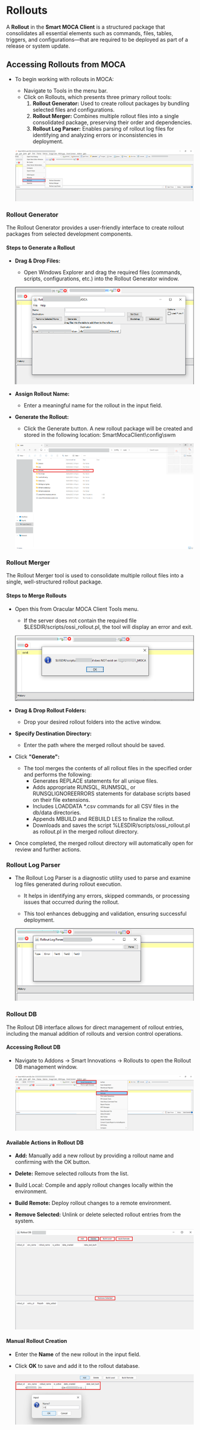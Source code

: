 # Rollouts

A **Rollout** in the **Smart MOCA Client** is a structured package that consolidates all essential elements such as commands, files, tables, triggers, and configurations—that are required to be deployed as part of a release or system update.

## Accessing Rollouts from MOCA
- To begin working with rollouts in MOCA:

    - Navigate to Tools in the menu bar.
    - Click on Rollouts, which presents three primary rollout tools:
        1. **Rollout Generator:** Used to create rollout packages by bundling selected files and configurations.
        2. **Rollout Merger:** Combines multiple rollout files into a single consolidated package, preserving their order and dependencies.
        3. **Rollout Log Parser:** Enables parsing of rollout log files for identifying and analyzing errors or inconsistencies in deployment.

    ![Rollout1](./.attachments/Rollout.png)

### Rollout Generator

The Rollout Generator provides a user-friendly interface to create rollout packages from selected development components.

#### Steps to Generate a Rollout
- **Drag & Drop Files:**
    - Open Windows Explorer and drag the required files (commands, scripts, configurations, etc.) into the Rollout Generator window.

    ![Rollout2](./.attachments/Rollouts_1.png)

- **Assign Rollout Name:**
    - Enter a meaningful name for the rollout in the input field.

- **Generate the Rollout:**
    - Click the Generate button. A new rollout package will be created and stored in the following location: SmartMocaClient\config\swm

    ![Rollout3](./.attachments/Rollouts_2.png)

### Rollout Merger

The Rollout Merger tool is used to consolidate multiple rollout files into a single, well-structured rollout package.

#### Steps to Merge Rollouts

- Open this from Oracular MOCA Client Tools menu.
    - If the server does not contain the required file $LESDIR/scripts/ossi_rollout.pl, the tool will display an error and exit.
    
    ![Rollout4](./.attachments/Rollouts_3.png)

- **Drag & Drop Rollout Folders:**
    - Drop your desired rollout folders into the active window.

- **Specify Destination Directory:**
    - Enter the path where the merged rollout should be saved.

- Click **"Generate":**

    - The tool merges the contents of all rollout files in the specified order and performs the following:
        - Generates REPLACE statements for all unique files.
        - Adds appropriate RUNSQL, RUNMSQL, or RUNSQLIGNOREERRORS statements for database scripts based on their file extensions.
        - Includes LOADDATA *.csv commands for all CSV files in the db/data directories.
        - Appends MBUILD and REBUILD LES to finalize the rollout.
        - Downloads and saves the script %LESDIR/scripts/ossi_rollout.pl as rollout.pl in the merged rollout directory.
- Once completed, the merged rollout directory will automatically open for review and further actions.

### Rollout Log Parser
- The Rollout Log Parser is a diagnostic utility used to parse and examine log files generated during rollout execution.

    - It helps in identifying any errors, skipped commands, or processing issues that occurred during the rollout.

    - This tool enhances debugging and validation, ensuring successful deployment.

    ![Rollout5](./.attachments/Rollouts_4.png)

### Rollout DB 

The Rollout DB interface allows for direct management of rollout entries, including the manual addition of rollouts and version control operations.

#### Accessing Rollout DB

- Navigate to Addons → Smart Innovations → Rollouts to open the Rollout DB management window.

    ![Rollout6](./.attachments/Rollouts_5.png)

#### Available Actions in Rollout DB

- **Add:** Manually add a new rollout by providing a rollout name and confirming with the OK button.
- **Delete:** Remove selected rollouts from the list.
- Build Local: Compile and apply rollout changes locally within the environment.
- **Build Remote:** Deploy rollout changes to a remote environment.
- **Remove Selected:** Unlink or delete selected rollout entries from the system.

    ![Rollout7](./.attachments/Rollouts_6.png)

#### Manual Rollout Creation

- Enter the **Name** of the new rollout in the input field.
- Click **OK** to save and add it to the rollout database.

    ![Rollout8](./.attachments/Rollouts_7.png)

